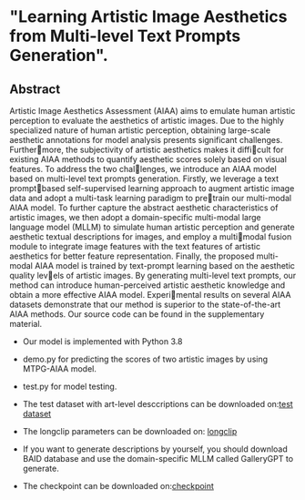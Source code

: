 # "Learning Artistic Image Aesthetics from Multi-level Text Prompts Generation".

## Abstract
Artistic Image Aesthetics Assessment (AIAA) aims to emulate human artistic perception to evaluate the aesthetics of artistic images. Due to the highly specialized nature of human
artistic perception, obtaining large-scale aesthetic annotations for model analysis presents significant challenges. Furthermore, the subjectivity of artistic aesthetics makes it difficult for existing AIAA methods to quantify aesthetic scores solely based on visual features. To address the two challenges, we introduce an AIAA model based on multi-level text prompts generation. Firstly, we leverage a text promptbased self-supervised learning approach to augment artistic
image data and adopt a multi-task learning paradigm to pretrain our multi-modal AIAA model. To further capture the abstract aesthetic characteristics of artistic images, we then adopt a domain-specific multi-modal large language model
(MLLM) to simulate human artistic perception and generate aesthetic textual descriptions for images, and employ a multimodal fusion module to integrate image features with the text
features of artistic aesthetics for better feature representation. Finally, the proposed multi-modal AIAA model is trained by text-prompt learning based on the aesthetic quality levels of artistic images. By generating multi-level text prompts,
our method can introduce human-perceived artistic aesthetic knowledge and obtain a more effective AIAA model. Experimental results on several AIAA datasets demonstrate that our method is superior to the state-of-the-art AIAA methods. Our source code can be found in the supplementary material.

* Our model is implemented with Python 3.8

* demo.py for predicting the scores of two artistic images by using MTPG-AIAA model.

* test.py for model testing.

* The test dataset with art-level desccriptions can be downloaded on:[test dataset]( https://drive.usercontent.google.com/download?id=1jgxjCo1yOQXuhhWmYyN_Gkh3_ajubsak)

* The longclip parameters can be downloaded on: [longclip](https://drive.usercontent.google.com/download?id=1bDKBAqCnvMeEXKecMBB6UCgxj8aglPPq)

* If you want to generate descriptions by yourself, you should download BAID database and use the domain-specific MLLM called GalleryGPT to generate.
  
* The checkpoint can be downloaded on:[checkpoint]( https://drive.usercontent.google.com/download?id=19uSUuZ_5jCfgKzLBqAERUgmAv9Yd8Oci)




